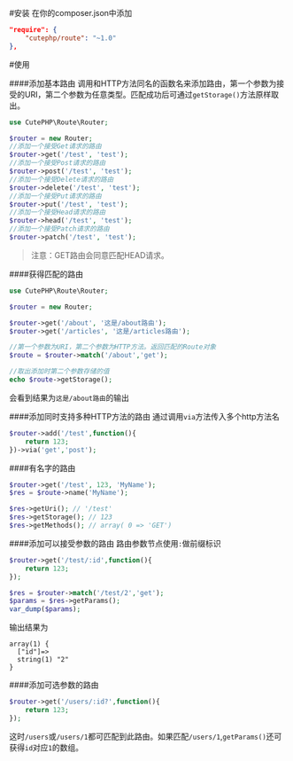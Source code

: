 #安装
在你的composer.json中添加
```json
"require": {
    "cutephp/route": "~1.0"
},
```

#使用

####添加基本路由
调用和HTTP方法同名的函数名来添加路由，第一个参数为接受的URI，第二个参数为任意类型。匹配成功后可通过`getStorage()`方法原样取出。

```php
use CutePHP\Route\Router;

$router = new Router;
//添加一个接受Get请求的路由
$router->get('/test', 'test');
//添加一个接受Post请求的路由
$router->post('/test', 'test');
//添加一个接受Delete请求的路由
$router->delete('/test', 'test');
//添加一个接受Put请求的路由
$router->put('/test', 'test');
//添加一个接受Head请求的路由
$router->head('/test', 'test');
//添加一个接受Patch请求的路由
$router->patch('/test', 'test');
```

>注意：GET路由会同意匹配HEAD请求。

####获得匹配的路由

```php
use CutePHP\Route\Router;

$router = new Router;

$router->get('/about', '这是/about路由');
$router->get('/articles', '这是/articles路由');

//第一个参数为URI，第二个参数为HTTP方法。返回匹配的Route对象
$route = $router->match('/about','get');

//取出添加时第二个参数存储的值
echo $route->getStorage();
```

会看到结果为`这是/about路由`的输出


####添加同时支持多种HTTP方法的路由
通过调用`via`方法传入多个http方法名

```php
$router->add('/test',function(){
    return 123;
})->via('get','post');
```
####有名字的路由
```php
$router->get('/test', 123, 'MyName');
$res = $route->name('MyName');

$res->getUri(); // '/test'
$res->getStorage(); // 123
$res->getMethods(); // array( 0 => 'GET')
```

####添加可以接受参数的路由
路由参数节点使用`:`做前缀标识

```php
$router->get('/test/:id',function(){
    return 123;
});

$res = $router->match('/test/2','get');
$params = $res->getParams();
var_dump($params);
```
输出结果为

```
array(1) {
  ["id"]=>
  string(1) "2"
}
```
####添加可选参数的路由

```php
$router->get('/users/:id?',function(){
    return 123;
});
```
这时`/users`或`/users/1`都可匹配到此路由。如果匹配`/users/1`,`getParams()`还可获得`id`对应`1`的数组。

